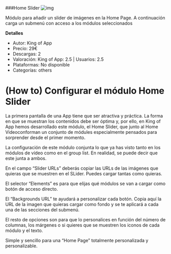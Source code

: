 ###Home Slider
![img](http://resources.kingofapp.com/modules/homeslider/images/homeslider_list.png)

Módulo para añadir un slider de imágenes en la Home Page. A continuación carga un submenú con acceso a los módulos seleccionados

**Detalles**
- Autor: King of App
- Precio: 29€
- Descargas: 2
- Valoración: King of App: 2.5 | Usuarios: 2.5
- Plataformas: No disponible
- Categorías: others


(How to) Configurar el módulo Home Slider
=========================================

La primera pantalla de una App tiene que ser atractiva y práctica. La
forma en que se muestran los contenidos debe ser óptima y, por ello, en
King of App hemos desarrollado este módulo, el Home Slider, que junto al
Home Videoconforman un conjunto de módules especialmente pensados para
sorprender desde el primer momento.

La configuración de este módulo conjunta lo que ya has visto tanto en
los módulos de vídeo como en el group list. En realidad, se puede decir
que este junta a ambos.

En el campo “Slider URLs” deberás copiar las URLs de las imágenes que
quieras que se muestren en el SLider. Puedes cargar tantas como quieras.

El selector “Elements” es para que elijas qué módulos se van a cargar
como botón de acceso directo.

El “Backgrounds URL” te ayudará a personalizar cada botón. Copia aquí la
URL de la imagen que quieras cargar como fondo y se te aplicará a cada
una de las secciones del submenú.

El resto de opciones son para que lo personalices en función del número
de columnas, los márgenes o si quieres que se muestren los iconos de
cada módulo y el texto.

Simple y sencillo para una “Home Page” totalmente personalizada y
personalizable.